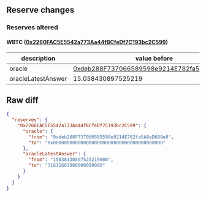 ## Reserve changes

### Reserves altered

#### WBTC ([0x2260FAC5E5542a773Aa44fBCfeDf7C193bc2C599](https://etherscan.io/address/0x2260FAC5E5542a773Aa44fBCfeDf7C193bc2C599))

| description | value before | value after |
| --- | --- | --- |
| oracle | [0xdeb288F737066589598e9214E782fa5A8eD689e8](https://etherscan.io/address/0xdeb288F737066589598e9214E782fa5A8eD689e8) | [0x0000000000000000000000000000000000000000](https://etherscan.io/address/0x0000000000000000000000000000000000000000) |
| oracleLatestAnswer | 15.038430897525219 | 31.611663 |


## Raw diff

```json
{
  "reserves": {
    "0x2260FAC5E5542a773Aa44fBCfeDf7C193bc2C599": {
      "oracle": {
        "from": "0xdeb288F737066589598e9214E782fa5A8eD689e8",
        "to": "0x0000000000000000000000000000000000000000"
      },
      "oracleLatestAnswer": {
        "from": "15038430897525219000",
        "to": "31611663000000000000"
      }
    }
  }
}
```